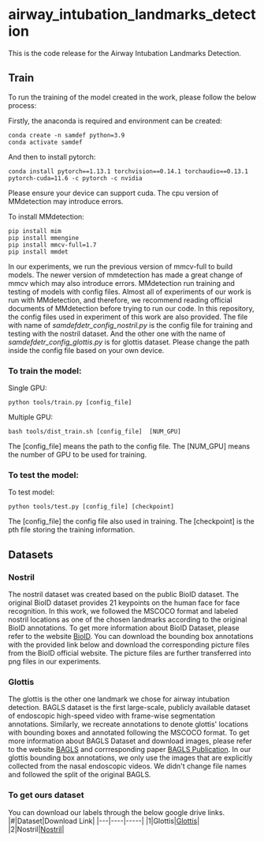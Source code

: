 # airway_intubation_landmarks_detection
  This is the code release for the Airway Intubation Landmarks Detection.
## Train 
To run the training of the model created in the work, please follow the below process:

Firstly, the anaconda is required and environment can be created:
```
conda create -n samdef python=3.9
conda activate samdef
```

And then to install pytorch:
```
conda install pytorch==1.13.1 torchvision==0.14.1 torchaudio==0.13.1 pytorch-cuda=11.6 -c pytorch -c nvidia
```
Please ensure your device can support cuda. The cpu version of MMdetection may introduce errors.

  To install MMdetection:
```
pip install mim
pip install mmengine
pip install mmcv-full=1.7
pip install mmdet
```
  In our experiments, we run the previous version of mmcv-full to build models. The newer version of mmdetection has made a great change of mmcv which may also introduce errors.
  MMdetection run training and testing of models with config files. Almost all of experiments of our work is run with MMdetection, and therefore, we recommend reading official documents of MMdetection before trying to run our code.
  In this repository, the config files used in experiment of this work are also provided. The file with name of *samdefdetr_config_nostril.py* is the config file for training and testing with the nostril dataset. And the other one with the name of *samdefdetr_config_glottis.py* is for glottis dataset. Please change the path inside the config file based on your own device. 
  
### To train the model:
Single GPU: 
```
python tools/train.py [config_file]
```
Multiple GPU: 
```
bash tools/dist_train.sh [config_file]  [NUM_GPU]
```
  The [config_file] means the path to the config file.
  The [NUM_GPU] means the number of GPU to be used for training.

### To test the model:
To test model:
```
python tools/test.py [config_file] [checkpoint]
```
  The [config_file] the config file also used in training.
  The [checkpoint] is the pth file storing the training information. 

## Datasets
### Nostril
The nostril dataset was created based on the public BioID dataset. The original BioID dataset provides 21 keypoints on the human face for face recognition. In this work, we followed the MSCOCO format and labeled nostril locations as one of the chosen landmarks according to the original BioID annotations. To get more information about BioID Dataset, please refer to the website [BioID](https://www.bioid.com/facedb/). You can download the bounding box annotations with the provided link below and download the corresponding picture files from the BioID official website. The picture files are further transferred into png files in our experiments. 
### Glottis
The glottis is the other one landmark we chose for airway intubation detection. BAGLS dataset is the first large-scale, publicly available dataset of endoscopic high-speed video with frame-wise segmentation annotations. Similarly, we recreate annotations to denote glottis' locations with bounding boxes and annotated following the MSCOCO format. To get more information about BAGLS Dataset and download images, please refer to the website [BAGLS](https://www.bagls.org/) and corrresponding paper [BAGLS Publication](https://www.nature.com/articles/s41597-020-0526-3). In our glottis bounding box annotations, we only use the images that are explicitly collected from the nasal endoscopic videos. We didn't change file names and followed the split of the original BAGLS.
### To get ours dataset
You can download our labels through the below google drive links.
|#|Dataset|Download Link|
|---|----|-----|
|1|Glottis|[Glottis](https://drive.google.com/file/d/1aYC916aRIBV2GChRXzx3osygcfc-zH-o/view?usp=sharing)|
|2|Nostril|[Nostril](https://drive.google.com/file/d/12crq372XZp8a_xt60EbmTT65UGZr3Fum/view?usp=sharing)|
